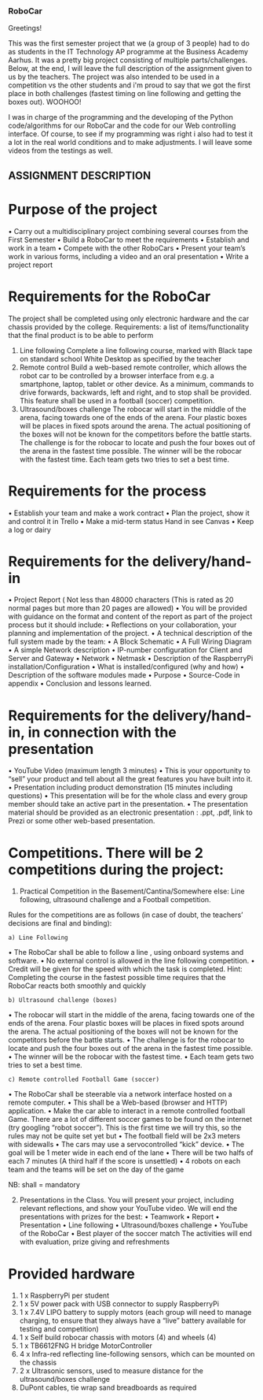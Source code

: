 ### RoboCar

Greetings!

This was the first semester project that we (a group of 3 people) had to do as students in the IT Technology AP programme at the Business Academy Aarhus. It was a pretty big project consisting of multiple parts/challenges. Below, at the end, I will leave the full description of the assignment given to us by the teachers. The project was also intended to be used in a competition vs the other students and i'm proud to say that we got the first place in both challenges (fastest timing on line following and getting the boxes out). WOOHOO!

I was in charge of the programming and the developing of the Python code/algorithms for our RoboCar and the code for our Web controlling interface. Of course, to see if my programming was right i also had to test it a lot in the real world conditions and to make adjustments. I will leave some videos from the testings as well.



##                        ASSIGNMENT DESCRIPTION



# Purpose of the project

• Carry out a multidisciplinary project combining several courses from the First Semester
• Build a RoboCar to meet the requirements
• Establish and work in a team
• Compete with the other RoboCars
• Present your team’s work in various forms, including a video and an oral presentation
• Write a project report


# Requirements for the RoboCar

The project shall be completed using only electronic hardware and the car chassis provided by the college.
Requirements: a list of items/functionality that the final product is to be able to perform
1) Line following
Complete a line following course, marked with Black tape on standard school White Desktop as specified by the teacher
2) Remote control
Build a web-based remote controller, which allows the robot car to be controlled by a browser interface from e.g. a smartphone, laptop, tablet or other device. As a minimum, commands to drive forwards, backwards, left and right, and to stop shall be provided. This feature shall be used in a football (soccer) competition.
3) Ultrasound/boxes challenge
The robocar will start in the middle of the arena, facing towards one of the ends of the arena. Four plastic boxes will be places in fixed spots around the arena. The actual positioning of the boxes will not be known for the competitors before the battle starts.
The challenge is for the robocar to locate and push the four boxes out of the arena in the fastest time possible.
The winner will be the robocar with the fastest time.
Each team gets two tries to set a best time.


# Requirements for the process

• Establish your team and make a work contract
• Plan the project, show it and control it in Trello
• Make a mid-term status Hand in see Canvas
• Keep a log or dairy


# Requirements for the delivery/hand-in

 • Project Report ( Not less than 48000 characters (This is rated as 20 normal pages but more than 20 pages are allowed)
    • You will be provided with guidance on the format and content of the report as part of the project process but it should include:
       • Reflections on your collaboration, your planning and implementation of the project.
       • A technical description of the full system made by the team:
         • A Block Schematic
         • A Full Wiring Diagram
         • A simple Network description
            • IP-number configuration for Client and Server and Gateway
                • Network
                • Netmask
            • Description of the RaspberryPi installation/Configuration
                • What is installed/configured (why and how)
            • Description of the software modules made
                • Purpose
                • Source-Code in appendix
            • Conclusion and lessons learned.


# Requirements for the delivery/hand-in, in connection with the presentation

• YouTube Video (maximum length 3 minutes)
    • This is your opportunity to “sell” your product and tell about all the great features you have built into it.
• Presentation including product demonstration (15 minutes including questions)
    • This presentation will be for the whole class and every group member should take an active part in the presentation.
    • The presentation material should be provided as an electronic presentation : .ppt, .pdf, link to Prezi or some other web-based presentation.


# Competitions. There will be 2 competitions during the project:

1. Practical Competition in the Basement/Cantina/Somewhere else: Line following, ultrasound challenge and a Football competition.

Rules for the competitions are as follows (in case of doubt, the teachers’ decisions are final and binding):

    a) Line Following
• The RoboCar shall be able to follow a line , using onboard systems and software.
• No external control is allowed in the line following competition.
• Credit will be given for the speed with which the task is completed. Hint: Completing
the course in the fastest possible time requires that the RoboCar reacts both smoothly
and quickly

    b) Ultrasound challenge (boxes)
• The robocar will start in the middle of the arena, facing towards one of the ends of the arena. Four plastic boxes will be places in fixed spots around the arena. The actual positioning of the boxes will not be known for the competitors before the battle starts.
• The challenge is for the robocar to locate and push the four boxes out of the arena in the fastest time possible.
• The winner will be the robocar with the fastest time.
• Each team gets two tries to set a best time.

    c) Remote controlled Football Game (soccer)
• The RoboCar shall be steerable via a network interface hosted on a remote computer.
• This shall be a Web-based (browser and HTTP) application.
• Make the car able to interact in a remote controlled football Game. There are a lot of
different soccer games to be found on the internet (try googling “robot soccer”). This is the first time we will try this, so the rules may not be quite set yet but
• The football field will be 2x3 meters with sidewalls
• The cars may use a servocontrolled “kick” device.
• The goal will be 1 meter wide in each end of the lane
• There will be two halfs of each 7 minutes (A third half if the score is unsettled)
• 4 robots on each team and the teams will be set on the day of the game

  NB: shall = mandatory

2. Presentations in the Class. You will present your project, including relevant reflections, and show your YouTube video. We will end the presentations with prizes for the best:
• Teamwork
• Report
• Presentation
• Line following
• Ultrasound/boxes challenge
• YouTube of the RoboCar
• Best player of the soccer match
 The activities will end with evaluation, prize giving and refreshments

# Provided hardware
1. 1 x RaspberryPi per student
2. 1 x 5V power pack with USB connector to supply RaspberryPi
3. 1 x 7.4V LIPO battery to supply motors (each group will need to manage charging, to ensure that they always have a “live” battery available for testing and competition)
4. 1 x Self build robocar chassis with motors (4) and wheels (4)
5. 1 x TB6612FNG H bridge MotorController
5. 4 x Infra-red reflecting line-following sensors, which can be mounted on the chassis
6. 2 x Ultrasonic sensors, used to measure distance for the ultrasound/boxes challenge
7. DuPont cables, tie wrap sand breadboards as required
